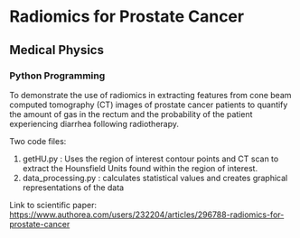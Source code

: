 # Radiomics for Prostate Cancer
## Medical Physics 
### Python Programming

To demonstrate the use of radiomics in extracting features from cone beam computed tomography (CT) images of prostate cancer patients to quantify the amount of gas in the rectum and the probability of the patient experiencing diarrhea following radiotherapy.

Two code files:
1) getHU.py : Uses the region of interest contour points and CT scan to extract the Hounsfield Units found within the region of interest.
2) data_processing.py : calculates statistical values and creates graphical representations of the data


Link to scientific paper: 
https://www.authorea.com/users/232204/articles/296788-radiomics-for-prostate-cancer
